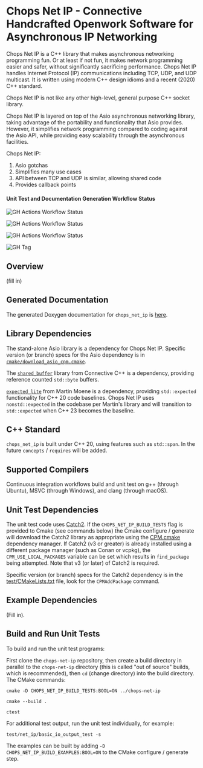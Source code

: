 # Chops Net IP - Connective Handcrafted Openwork Software for Asynchronous IP Networking

Chops Net IP is a C++ library that makes asynchronous networking programming fun. Or at least if not fun, it makes network programming easier and safer, without significantly sacrificing performance. Chops Net IP handles Internet Protocol (IP) communications including TCP, UDP, and UDP multicast. It is written using modern C++ design idioms and a recent (2020) C++ standard.

Chops Net IP is not like any other high-level, general purpose C++ socket library.

Chops Net IP is layered on top of the Asio asynchronous networking library, taking advantage of the portability and functionality that Asio provides. However, it simplifies network programming compared to coding against the Asio API, while providing easy scalability through the asynchronous facilities.

Chops Net IP:

1. Asio gotchas
2. Simplifies many use cases
3. API between TCP and UDP is similar, allowing shared code
4. Provides callback points 

#### Unit Test and Documentation Generation Workflow Status

![GH Actions Workflow Status](https://img.shields.io/github/actions/workflow/status/connectivecpp/chops-net-ip/build_run_unit_test_cmake.yml?branch=main&label=GH%20Actions%20build,%20unit%20tests%20on%20main)

![GH Actions Workflow Status](https://img.shields.io/github/actions/workflow/status/connectivecpp/chops-net-ip/build_run_unit_test_cmake.yml?branch=develop&label=GH%20Actions%20build,%20unit%20tests%20on%20develop)

![GH Actions Workflow Status](https://img.shields.io/github/actions/workflow/status/connectivecpp/chops-net-ip/gen_docs.yml?branch=main&label=GH%20Actions%20generate%20docs)

![GH Tag](https://img.shields.io/github/v/tag/connectivecpp/chops-net-ip?label=GH%20tag)

## Overview

(fill in)

## Generated Documentation

The generated Doxygen documentation for `chops_net_ip` is [here](https://connectivecpp.github.io/chops-net-ip/).

## Library Dependencies

The stand-alone Asio library is a dependency for Chops Net IP. Specific version (or branch) specs for the Asio dependency is in [`cmake/download_asio_cpm.cmake`](cmake/download_asio_cpm.cmake).

The [`shared_buffer`](https://github.com/connectivecpp/shared-buffer) library from Connective C++ is a dependency, providing reference counted `std::byte` buffers.

[`expected_lite`](https://github.com/martinmoene/expected-lite) from Martin Moene is a dependency, providing `std::expected` functionality for C++ 20 code baselines. Chops Net IP uses `nonstd::expected` in the codebase per Martin's library and will transition to `std::expected` when C++ 23 becomes the baseline.

## C++ Standard

`chops_net_ip` is built under C++ 20, using features such as `std::span`. In the future `concepts` / `requires` will be added.

## Supported Compilers

Continuous integration workflows build and unit test on g++ (through Ubuntu), MSVC (through Windows), and clang (through macOS).

## Unit Test Dependencies

The unit test code uses [Catch2](https://github.com/catchorg/Catch2). If the `CHOPS_NET_IP_BUILD_TESTS` flag is provided to Cmake (see commands below) the Cmake configure / generate will download the Catch2 library as appropriate using the [CPM.cmake](https://github.com/cpm-cmake/CPM.cmake) dependency manager. If Catch2 (v3 or greater) is already installed using a different package manager (such as Conan or vcpkg), the `CPM_USE_LOCAL_PACKAGES` variable can be set which results in `find_package` being attempted. Note that v3 (or later) of Catch2 is required.

Specific version (or branch) specs for the Catch2 dependency is in the [test/CMakeLists.txt](test/CMakeLists.txt) file, look for the `CPMAddPackage` command.

## Example Dependencies

(Fill in).

## Build and Run Unit Tests

To build and run the unit test programs:

First clone the `chops-net-ip` repository, then create a build directory in parallel to the `chops-net-ip` directory (this is called "out of source" builds, which is recommended), then `cd` (change directory) into the build directory. The CMake commands:

```
cmake -D CHOPS_NET_IP_BUILD_TESTS:BOOL=ON ../chops-net-ip

cmake --build .

ctest
```

For additional test output, run the unit test individually, for example:

```
test/net_ip/basic_io_output_test -s
```

The examples can be built by adding `-D CHOPS_NET_IP_BUILD_EXAMPLES:BOOL=ON` to the CMake configure / generate step.

